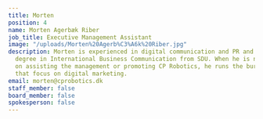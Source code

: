 ```yaml
---
title: Morten
position: 4
name: Morten Agerbæk Riber
job_title: Executive Management Assistant
image: "/uploads/Morten%20Agerb%C3%A6k%20Riber.jpg"
description: Morten is experienced in digital communication and PR and holds a master’s
  degree in International Business Communication from SDU. When he is not working
  on assisting the management or promoting CP Robotics, he runs the bureau, Adnetics,
  that focus on digital marketing.
email: morten@cprobotics.dk
staff_member: false
board_member: false
spokesperson: false
---
```



